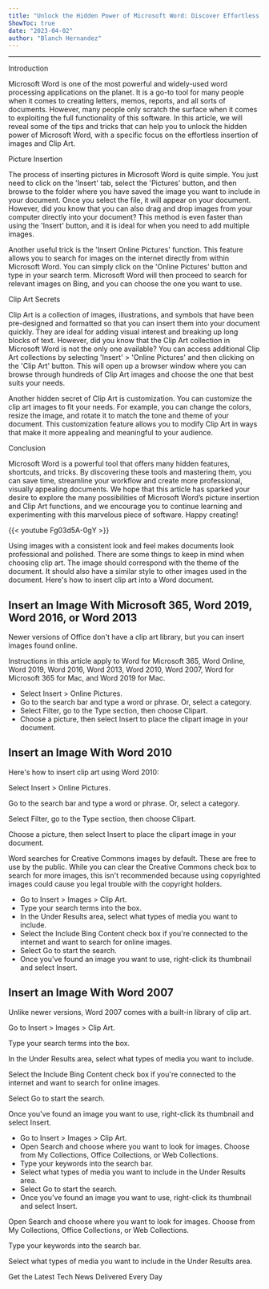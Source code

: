 ```yaml
---
title: "Unlock the Hidden Power of Microsoft Word: Discover Effortless Picture Insertion and Clip Art Secrets!"
ShowToc: true 
date: "2023-04-02"
author: "Blanch Hernandez"
---
```

*****
Introduction

Microsoft Word is one of the most powerful and widely-used word processing applications on the planet. It is a go-to tool for many people when it comes to creating letters, memos, reports, and all sorts of documents. However, many people only scratch the surface when it comes to exploiting the full functionality of this software. In this article, we will reveal some of the tips and tricks that can help you to unlock the hidden power of Microsoft Word, with a specific focus on the effortless insertion of images and Clip Art.

Picture Insertion

The process of inserting pictures in Microsoft Word is quite simple. You just need to click on the 'Insert' tab, select the 'Pictures' button, and then browse to the folder where you have saved the image you want to include in your document. Once you select the file, it will appear on your document. However, did you know that you can also drag and drop images from your computer directly into your document? This method is even faster than using the 'Insert' button, and it is ideal for when you need to add multiple images.

Another useful trick is the 'Insert Online Pictures' function. This feature allows you to search for images on the internet directly from within Microsoft Word. You can simply click on the 'Online Pictures' button and type in your search term. Microsoft Word will then proceed to search for relevant images on Bing, and you can choose the one you want to use.

Clip Art Secrets

Clip Art is a collection of images, illustrations, and symbols that have been pre-designed and formatted so that you can insert them into your document quickly. They are ideal for adding visual interest and breaking up long blocks of text. However, did you know that the Clip Art collection in Microsoft Word is not the only one available? You can access additional Clip Art collections by selecting 'Insert' > 'Online Pictures' and then clicking on the 'Clip Art' button. This will open up a browser window where you can browse through hundreds of Clip Art images and choose the one that best suits your needs.

Another hidden secret of Clip Art is customization. You can customize the clip art images to fit your needs. For example, you can change the colors, resize the image, and rotate it to match the tone and theme of your document. This customization feature allows you to modify Clip Art in ways that make it more appealing and meaningful to your audience.

Conclusion

Microsoft Word is a powerful tool that offers many hidden features, shortcuts, and tricks. By discovering these tools and mastering them, you can save time, streamline your workflow and create more professional, visually appealing documents. We hope that this article has sparked your desire to explore the many possibilities of Microsoft Word’s picture insertion and Clip Art functions, and we encourage you to continue learning and experimenting with this marvelous piece of software. Happy creating!

{{< youtube Fg03d5A-0gY >}} 




Using images with a consistent look and feel makes documents look professional and polished. There are some things to keep in mind when choosing clip art. The image should correspond with the theme of the document. It should also have a similar style to other images used in the document. Here's how to insert clip art into a Word document.

 
##   Insert an Image With Microsoft 365, Word 2019, Word 2016, or Word 2013  
 

Newer versions of Office don't have a clip art library, but you can insert images found online.

 
Instructions in this article apply to Word for Microsoft 365, Word Online, Word 2019, Word 2016, Word 2013, Word 2010, Word 2007, Word for Microsoft 365 for Mac, and Word 2019 for Mac.
 
- Select Insert > Online Pictures.
 - Go to the search bar and type a word or phrase. Or, select a category.
 - Select Filter, go to the Type section, then choose Clipart.
 - Choose a picture, then select Insert to place the clipart image in your document.

 
##   Insert an Image With Word 2010  
 

Here's how to insert clip art using Word 2010:

 

Select Insert > Online Pictures.

 

Go to the search bar and type a word or phrase. Or, select a category.

 

Select Filter, go to the Type section, then choose Clipart.

 

Choose a picture, then select Insert to place the clipart image in your document.

 
Word searches for Creative Commons images by default. These are free to use by the public. While you can clear the Creative Commons check box to search for more images, this isn't recommended because using copyrighted images could cause you legal trouble with the copyright holders.
 
- Go to Insert > Images > Clip Art.
 - Type your search terms into the box.
 - In the Under Results area, select what types of media you want to include.
 - Select the Include Bing Content check box if you're connected to the internet and want to search for online images.
 - Select Go to start the search.
 - Once you've found an image you want to use, right-click its thumbnail and select Insert.

 
##   Insert an Image With Word 2007  
 

Unlike newer versions, Word 2007 comes with a built-in library of clip art.

 

Go to Insert > Images > Clip Art.

 

Type your search terms into the box.

 

In the Under Results area, select what types of media you want to include.

 

Select the Include Bing Content check box if you're connected to the internet and want to search for online images.

 

Select Go to start the search.

 

Once you've found an image you want to use, right-click its thumbnail and select Insert.

 
- Go to Insert > Images > Clip Art.
 - Open Search and choose where you want to look for images. Choose from My Collections, Office Collections, or Web Collections.
 - Type your keywords into the search bar.
 - Select what types of media you want to include in the Under Results area.
 - Select Go to start the search.
 - Once you've found an image you want to use, right-click its thumbnail and select Insert.

 

Open Search and choose where you want to look for images. Choose from My Collections, Office Collections, or Web Collections.

 

Type your keywords into the search bar.

 

Select what types of media you want to include in the Under Results area.

 

Get the Latest Tech News Delivered Every Day




